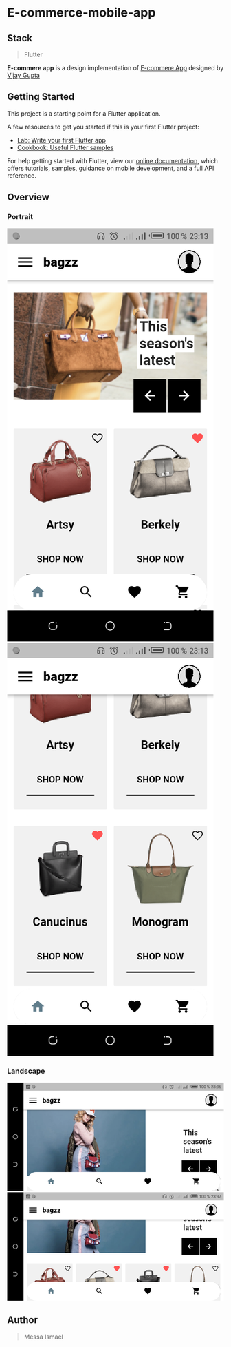 # **E-commerce-mobile-app**

## **Stack**

> Flutter

**E-commere app** is a design implementation of [E-commere App](https://www.uistore.design/items/bagzz-free-shopping-app-ui-kit-for-figma/) designed by [Vijay Gupta](https://vijaygupta.work/?ref=uistore.design) 

## Getting Started

This project is a starting point for a Flutter application.

A few resources to get you started if this is your first Flutter project:

- [Lab: Write your first Flutter app](https://flutter.dev/docs/get-started/codelab)
- [Cookbook: Useful Flutter samples](https://flutter.dev/docs/cookbook)

For help getting started with Flutter, view our
[online documentation](https://flutter.dev/docs), which offers tutorials,
samples, guidance on mobile development, and a full API reference.

## **Overview**

### **Portrait**

![Portrait](./screenshots/portrait1.png) ![Portrait](./screenshots/portrait2.png)

### **Landscape**

![Landscpe](./screenshots/landscape1.png)
![Landscpe](./screenshots/landscape2.png)

## **Author**

> Messa Ismael
